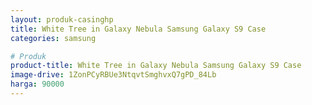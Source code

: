```yaml
---
layout: produk-casinghp
title: White Tree in Galaxy Nebula Samsung Galaxy S9 Case
categories: samsung

# Produk
product-title: White Tree in Galaxy Nebula Samsung Galaxy S9 Case
image-drive: 1ZonPCyRBUe3NtqvtSmghvxQ7gPD_84Lb
harga: 90000
---
```

